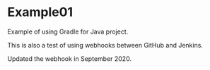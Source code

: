 # Example01

Example of using Gradle for Java project.

This is also a test of using webhooks between GitHub and Jenkins.

Updated the webhook in September 2020.

